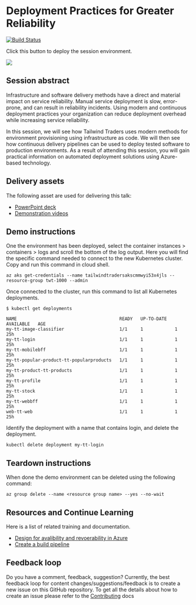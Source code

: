 # Deployment Practices for Greater Reliability

[![Build Status](https://dev.azure.com/ignite-learning-paths/tour-fy20/_apis/build/status/app10?branchName=master)](https://dev.azure.com/ignite-learning-paths/tour-fy20/_build/latest?definitionId=8&branchName=master)

Click this button to deploy the session environment.

<a href="https://portal.azure.com/#create/Microsoft.Template/uri/https%3A%2F%2Fraw.githubusercontent.com%2Fmicrosoft%2Fignite-learning-paths%2Fmaster%2Foprs40%2Foprs40%2Fdeployment%2Fazuredeploy.json" target="_blank">
    <img src="http://azuredeploy.net/deploybutton.png"/>
</a>

## Session abstract

Infrastructure and software delivery methods have a direct and material impact on service reliability. Manual service deployment is slow, error-prone, and can result in reliability incidents. Using modern and continuous deployment practices your organization can reduce deployment overhead while increasing service reliability.

In this session, we will see how Tailwind Traders uses modern methods for environment provisioning using infrastructure as code. We will then see how continuous delivery pipelines can be used to deploy tested software to production environments. As a result of attending this session, you will gain practical information on automated deployment solutions using Azure-based technology.

## Delivery assets

The following asset are used for delivering this talk:

- [PowerPoint deck]()
- [Demonstration videos]()

## Demo instructions

One the environment has been deployed, select the container instances > containers > logs and scroll the bottom of the log output. Here you will find the specific command needed to connect to the new Kubernetes cluster. Copy and run this command in cloud shell.

```
az aks get-credentials --name tailwindtradersakscmmwyi53x4jls --resource-group twt-1000 --admin
```

Once connected to the cluster, run this command to list all Kubernetes deployments.

```
$ kubectl get deployments

NAME                                       READY   UP-TO-DATE   AVAILABLE   AGE
my-tt-image-classifier                     1/1     1            1           25h
my-tt-login                                1/1     1            1           25h
my-tt-mobilebff                            1/1     1            1           25h
my-tt-popular-product-tt-popularproducts   1/1     1            1           25h
my-tt-product-tt-products                  1/1     1            1           25h
my-tt-profile                              1/1     1            1           25h
my-tt-stock                                1/1     1            1           25h
my-tt-webbff                               1/1     1            1           25h
web-tt-web                                 1/1     1            1           25h
```

Identify the deployment with a name that contains login, and delete the deployment.

```
kubectl delete deployment my-tt-login
```

## Teardown instructions

When done the demo environment can be deleted using the following command:

```
az group delete --name <resource group name> --yes --no-wait
```

## Resources and Continue Learning

Here is a list of related training and documentation.

- [Design for avalibility and revoerability in Azure](https://docs.microsoft.com/en-us/learn/modules/design-for-availability-and-recoverability-in-azure/)
- [Create a build pipeline](https://docs.microsoft.com/en-us/learn/modules/create-a-build-pipeline/)

## Feedback loop

Do you have a comment, feedback, suggestion? Currently, the best feedback loop for content changes/suggestions/feedback is to create a new issue on this GitHub repository. To get all the details about how to create an issue please refer to the  [Contributing](../../contributing.md) docs